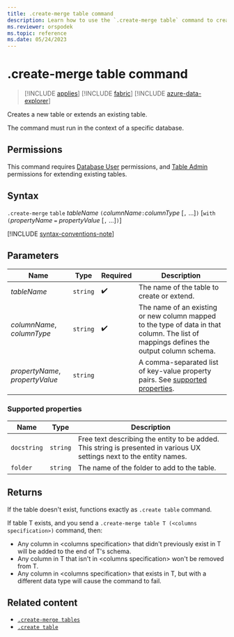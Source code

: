 ```yaml
---
title: .create-merge table command
description: Learn how to use the `.create-merge table` command to create a new table or extend an existing table.
ms.reviewer: orspodek
ms.topic: reference
ms.date: 05/24/2023
---
```

# .create-merge table command

> [!INCLUDE [applies](../includes/applies-to-version/applies.md)] [!INCLUDE [fabric](../includes/applies-to-version/fabric.md)] [!INCLUDE [azure-data-explorer](../includes/applies-to-version/azure-data-explorer.md)]

Creates a new table or extends an existing table.

The command must run in the context of a specific database.

## Permissions

This command requires [Database User](../access-control/role-based-access-control.md) permissions, and [Table Admin](../access-control/role-based-access-control.md) permissions for extending existing tables.

## Syntax

`.create-merge` `table` *tableName* `(`*columnName*`:`*columnType* [`,` ...]`)`  [`with` `(`*propertyName* `=` *propertyValue* [`,` ...]`)`]

[!INCLUDE [syntax-conventions-note](../includes/syntax-conventions-note.md)]

## Parameters

| Name | Type | Required | Description |
|--|--|--|--|
| *tableName* | `string` |  :heavy_check_mark: | The name of the table to create or extend. |
| *columnName*, *columnType* | `string` |  :heavy_check_mark: | The name of an existing or new column mapped to the type of data in that column. The list of mappings defines the output column schema.|
| *propertyName*, *propertyValue* | `string` | | A comma-separated list of key-value property pairs. See [supported properties](#supported-properties).|

### Supported properties

|Name|Type|Description|
|--|--|--|
|`docstring`| `string` |Free text describing the entity to be added. This string is presented in various UX settings next to the entity names.|
|`folder`| `string` |The name of the folder to add to the table.|

## Returns

If the table doesn't exist, functions exactly as `.create table` command.

If table T exists, and you send a `.create-merge table T (<columns specification>)` command, then:

* Any column in \<columns specification> that didn't previously exist in T will be added to the end of T's schema.
* Any column in T that isn't in \<columns specification> won't be removed from T.
* Any column in \<columns specification> that exists in T, but with a different data type will cause the command to fail.

## Related content

* [`.create-merge tables`](create-merge-tables-command.md)
* [`.create table`](create-table-command.md)
